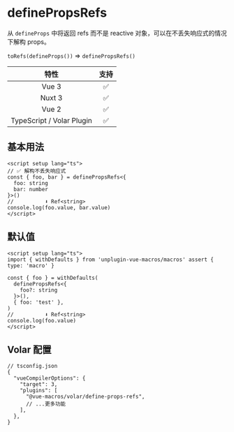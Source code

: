 # definePropsRefs

<StabilityLevel level="stable" />

从 `defineProps` 中将返回 refs 而不是 reactive 对象，可以在不丢失响应式的情况下解构 props。

`toRefs(defineProps())` => `definePropsRefs()`

|           特性            |        支持        |
| :-----------------------: | :----------------: |
|           Vue 3           | :white_check_mark: |
|          Nuxt 3           | :white_check_mark: |
|           Vue 2           | :white_check_mark: |
| TypeScript / Volar Plugin | :white_check_mark: |

## 基本用法

```vue {2-3,8}
<script setup lang="ts">
// ✅ 解构不丢失响应式
const { foo, bar } = definePropsRefs<{
  foo: string
  bar: number
}>()
//          ⬇️ Ref<string>
console.log(foo.value, bar.value)
</script>
```

## 默认值

```vue {2-3,8}
<script setup lang="ts">
import { withDefaults } from 'unplugin-vue-macros/macros' assert { type: 'macro' }

const { foo } = withDefaults(
  definePropsRefs<{
    foo?: string
  }>(),
  { foo: 'test' },
)
//          ⬇️ Ref<string>
console.log(foo.value)
</script>
```

## Volar 配置

```jsonc {6}
// tsconfig.json
{
  "vueCompilerOptions": {
    "target": 3,
    "plugins": [
      "@vue-macros/volar/define-props-refs",
      // ...更多功能
    ],
  },
}
```
